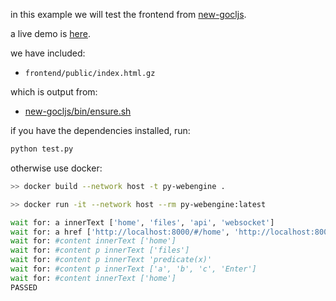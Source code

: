 in this example we will test the frontend from [new-gocljs](https://github.com/nathants/new-gocljs).

a live demo is [here](https://gocljs.nathants.com).

we have included:

- `frontend/public/index.html.gz`

which is output from:

- [new-gocljs/bin/ensure.sh](https://github.com/nathants/new-gocljs/blob/master/bin/ensure.sh)

if you have the dependencies installed, run:

```bash
python test.py
```

otherwise use docker:

```bash
>> docker build --network host -t py-webengine .

>> docker run -it --network host --rm py-webengine:latest

wait for: a innerText ['home', 'files', 'api', 'websocket']
wait for: a href ['http://localhost:8000/#/home', 'http://localhost:8000/#/files', 'http://localhost:8000/#/api', 'http://localhost:8000/#/websocket']
wait for: #content innerText ['home']
wait for: #content p innerText ['files']
wait for: #content p innerText 'predicate(x)'
wait for: #content p innerText ['a', 'b', 'c', 'Enter']
wait for: #content innerText ['home']
PASSED

```
